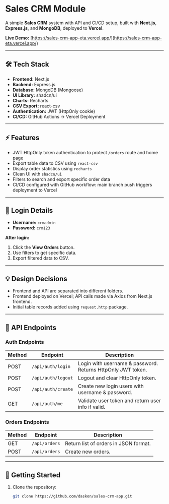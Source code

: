 # Sales CRM Module

A simple **Sales CRM** system with API and CI/CD setup, built with **Next.js**, **Express.js**, and **MongoDB**, deployed to **Vercel**.

**Live Demo:** [https://sales-crm-app-eta.vercel.app/](https://sales-crm-app-eta.vercel.app/)

---

## 🛠️ Tech Stack

- **Frontend:** Next.js
- **Backend:** Express.js
- **Database:** MongoDB (Mongoose)
- **UI Library:** shadcn/ui
- **Charts:** Recharts
- **CSV Export:** react-csv
- **Authentication:** JWT (HttpOnly cookie)
- **CI/CD:** GitHub Actions → Vercel Deployment

---

## ⚡ Features

- JWT HttpOnly token authentication to protect `/orders` route and home page
- Export table data to CSV using `react-csv`
- Display order statistics using `recharts`
- Clean UI with `shadcn/ui`
- Filters to search and export specific order data
- CI/CD configured with GitHub workflow: main branch push triggers deployment to Vercel

---

## 👤 Login Details

- **Username:** `crmadmin`
- **Password:** `crm123`

**After login:**
1. Click the **View Orders** button.
2. Use filters to get specific data.
3. Export filtered data to CSV.

---

## 💡 Design Decisions

- Frontend and API are separated into different folders.
- Frontend deployed on Vercel; API calls made via Axios from Next.js frontend.
- Initial table records added using `request.http` package.

---

## 🔌 API Endpoints

### Auth Endpoints

| Method | Endpoint           | Description |
|--------|------------------|-------------|
| POST   | `/api/auth/login` | Login with username & password. Returns HttpOnly JWT token. |
| POST   | `/api/auth/logout`| Logout and clear HttpOnly token. |
| POST   | `/api/auth/create`| Create new login users with username & password. |
| GET    | `/api/auth/me`    | Validate user token and return user info if valid. |

### Orders Endpoints

| Method | Endpoint         | Description |
|--------|----------------|-------------|
| GET    | `/api/orders`   | Return list of orders in JSON format. |
| POST   | `/api/orders`   | Create new orders. |

---

## 🚀 Getting Started

1. Clone the repository:
   ```bash
   git clone https://github.com/daskon/sales-crm-app.git
